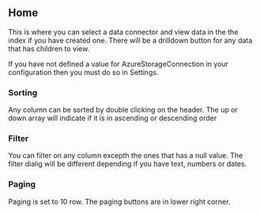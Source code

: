 ﻿## Home

This is where you can select a data connector and
view data in the the index if you have created one.
There will be a drilldown button for any data that
has children to view.

If you have not defined a value for AzureStorageConnection in your
configuration then you must do so in Settings.

### Sorting
Any column can be sorted by double clicking on the header. The up 
or down array will indicate if it is in ascending or descending
order

### Filter
You can filter on any column excepth the ones that has a null value.
The filter dialig will be different depending if you have text, 
numbers or dates.

### Paging
Paging is set to 10 row. The paging buttons are in lower right corner.
